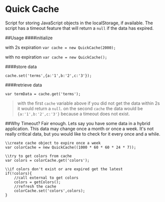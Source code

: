 Quick Cache
==========

Script for storing JavaScript objects in the localStorage, if available. The script has a timeout feature that will return a `null` if the data has expired.

##Usage
####initialize

with 2s expiration
`var cache = new QuickCache(2000);`

with no expiration
`var cache = new QuickCache();`

####store data

`cache.set('terms',{a:'1',b:'2',c:'3'});`

####retrieve data

`var termData = cache.get('terms');`
>with the first `cache` variable above if you did not get the data within 2s it would return a `null`.
>on the second `cache` the data would be `{a:'1',b:'2',c:'3'}` because a timeout does not exist.

##Why Timeout?
Fair enough. Lets say you have some data in a hybrid application. This data may change once a month or once a week. It's not really critical data, but you would like to check for it every once and a while.

```
\\create cache object to expire once a week
var colorCache = new QuickCache((1000 * 60 * 60 * 24 * 7));

\\try to get colors from cache
var colors = colorCache.get('colors');

\\if colors don't exist or are expired get the latest
if(!colors){
    //call external to get colors
    colors = getColors();
    //refresh the cache
    colorCache.set('colors',colors);
}
```
